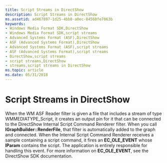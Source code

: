 ```yaml
---
title: Script Streams in DirectShow
description: Script Streams in DirectShow
ms.assetid: ad467897-1d25-4bb0-a0ec-84560fe7063b
keywords:
- Windows Media Format SDK,DirectShow
- Windows Media Format SDK,script streams
- Advanced Systems Format (ASF),DirectShow
- ASF (Advanced Systems Format),DirectShow
- Advanced Systems Format (ASF),script streams
- ASF (Advanced Systems Format),script streams
- DirectShow,script streams
- script streams,DirectShow
- streams,script streams in DirectShow
ms.topic: article
ms.date: 05/31/2018
---
```


# Script Streams in DirectShow

When the WM ASF Reader filter is given a file that includes a stream of type WMMEDIATYPE\_Script, it creates an output pin for it that can be connected to the DirectShow Internal Script Command Renderer filter. When you call **IGraphBuilder::RenderFile**, that filter is automatically added to the graph and connected. When the Internal Script Command Renderer receives a sample containing a script command, it fires an **EC\_OLE\_EVENT** whose **lParam** contains the script. The application is entirely responsible for handling this event. For more information on **EC\_OLE\_EVENT**, see the DirectShow SDK documentation.

 

 




